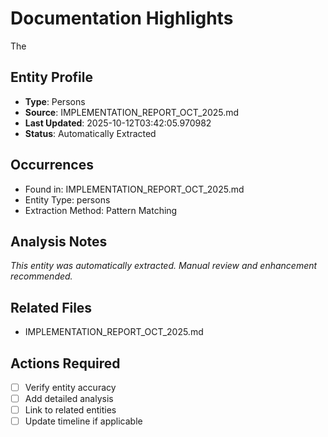 # Documentation Highlights

The

## Entity Profile
- **Type**: Persons
- **Source**: IMPLEMENTATION_REPORT_OCT_2025.md
- **Last Updated**: 2025-10-12T03:42:05.970982
- **Status**: Automatically Extracted

## Occurrences
- Found in: IMPLEMENTATION_REPORT_OCT_2025.md
- Entity Type: persons
- Extraction Method: Pattern Matching

## Analysis Notes
*This entity was automatically extracted. Manual review and enhancement recommended.*

## Related Files
- IMPLEMENTATION_REPORT_OCT_2025.md

## Actions Required
- [ ] Verify entity accuracy
- [ ] Add detailed analysis
- [ ] Link to related entities
- [ ] Update timeline if applicable
